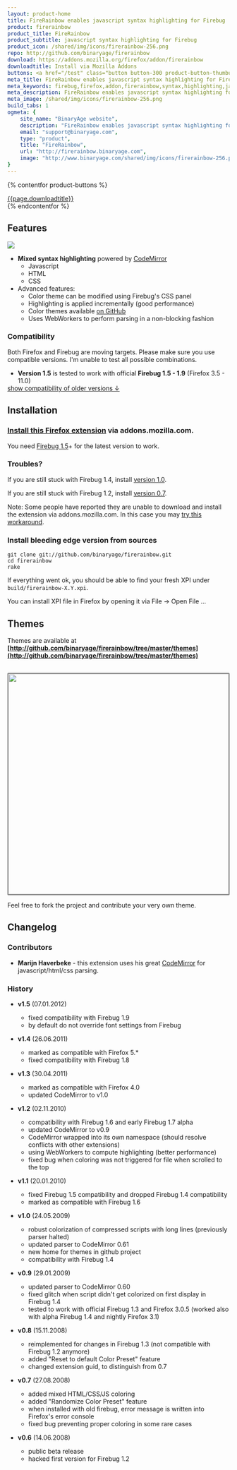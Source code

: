 ```yaml
---
layout: product-home
title: FireRainbow enables javascript syntax highlighting for Firebug
product: firerainbow
product_title: FireRainbow
product_subtitle: javascript syntax highlighting for Firebug
product_icon: /shared/img/icons/firerainbow-256.png
repo: http://github.com/binaryage/firerainbow
download: https://addons.mozilla.org/firefox/addon/firerainbow
downloadtitle: Install via Mozilla Addons
buttons: <a href="/test" class="button button-300 product-button-thumbup"><div><div><div class="trial-note">after restart</div>Visit Test Page<div class="product-specs">to check that your  installation works well</div></div></div></a>
meta_title: FireRainbow enables javascript syntax highlighting for Firebug
meta_keywords: firebug,firefox,addon,firerainbow,syntax,highlighting,javascript,binaryage,productivity,software,web,development
meta_description: FireRainbow enables javascript syntax highlighting for Firebug
meta_image: /shared/img/icons/firerainbow-256.png
build_tabs: 1
ogmeta: {
    site_name: "BinaryAge website",
    description: "FireRainbow enables javascript syntax highlighting for Firebug",
    email: "support@binaryage.com",
    type: "product",
    title: "FireRainbow",
    url: "http://firerainbow.binaryage.com",
    image: "http://www.binaryage.com/shared/img/icons/firerainbow-256.png"
}
---
```


{% contentfor product-buttons %}
<div class="product-buttons">
  <div class="button-container">
    <a href="{{page.download}}" id="o-download-button" class="button product-button-download">
      <span><i class="fa fa-download fa-lg"></i>{{page.downloadtitle}}</span>
    </a>
  </div>
</div>
{% endcontentfor %}

## Features

<a href="/shared/img/firerainbow-mainshot-full.png"><img src="/shared/img/firerainbow-mainshot-full.png" widht="800"></a>

* **Mixed syntax highlighting** powered by [CodeMirror][codemirror]
  * Javascript
  * HTML
  * CSS
* Advanced features:
  * Color theme can be modified using Firebug's CSS panel
  * Highlighting is applied incrementally (good performance)
  * Color themes available [on GitHub](http://github.com/binaryage/firerainbow/tree/master/themes)
  * Uses WebWorkers to perform parsing in a non-blocking fashion

### Compatibility

Both Firefox and Firebug are moving targets. Please make sure you use compatible versions. I'm unable to test all possible combinations.

<ul style="margin-bottom: 0px !important">
<li><b>Version 1.5</b> is tested to work with official <b>Firebug 1.5 - 1.9</b> (Firefox 3.5 - 11.0)
</ul>
<a style="margin-top: 0px !important" href="javascript:$('.older-compatibility').toggle(); $(this).hide()">show compatibility of older versions &darr;</a>
<ul class="older-compatibility" style="display:none">
<li><b>Version 1.4</b> is tested to work with official <b>Firebug 1.5</b>, <b>Firebug 1.6</b> and <b>Firebug 1.7</b>, also should be compatible with beta Firebug 1.8 (Firefox 3.5 - 5.0)</li>
<li><b>Version 1.3</b> is tested to work with official <b>Firebug 1.5</b>, <b>Firebug 1.6</b> and <b>Firebug 1.7</b> (Firefox 3.5 - 4.0)</li>
<li><b>Version 1.2</b> is tested to work with official <b>Firebug 1.5</b> and <b>Firebug 1.6</b> (Firefox 3.5 - 4.0)</li>
<li><b>Version 1.1</b> is tested to work with official <b>Firebug 1.5</b> (Firefox 3.5 and 3.6) <- it is not compatible with <b>Firebug 1.4</b> anymore!</li>
<li><b>Version 1.0</b> is tested to work with official <b>Firebug 1.4</b> (Firefox 3.0 and 3.5)</li>
<li><b>Version 0.9</b> is tested to work with official <b>Firebug 1.3</b></li>
<li><b>Version 0.8</b> is tested to work with alpha <b>Firebug 1.3</b></li>
<li><b>Version 0.7</b> is tested to work with official <b>Firebug 1.2</b></li>
</ul>

## Installation

### **[Install this Firefox extension][rainbow]** via addons.mozilla.com.

You need [Firebug 1.5][firebug]+ for the latest version to work. 

### Troubles?

If you are still stuck with Firebug 1.4, install [version 1.0][v10].

If you are still stuck with Firebug 1.2, install [version 0.7][v07].

Note: Some people have reported they are unable to download and install the extension via addons.mozilla.com. In this case you may [try this workaround][workaround].

### Install bleeding edge version from sources

    git clone git://github.com/binaryage/firerainbow.git
    cd firerainbow
    rake
    
If everything went ok, you should be able to find your fresh XPI under `build/firerainbow-X.Y.xpi`. 

You can install XPI file in Firefox by opening it via File -> Open File ...

## Themes

Themes are available at **[http://github.com/binaryage/firerainbow/tree/master/themes](http://github.com/binaryage/firerainbow/tree/master/themes)**

<br>
<a href="http://github.com/binaryage/firerainbow/tree/master/themes"><img style="border: 2px solid #888;-moz-border-radius:2px;-webkit-border-radius:2px;" src="images/themes.png" width="500"></a>

Feel free to fork the project and contribute your very own theme.

## Changelog

### Contributors

* **Marijn Haverbeke** - this extension uses his great [CodeMirror][codemirror] for javascript/html/css parsing.

### History

* **v1.5** (07.01.2012)
  * fixed compatibility with Firebug 1.9
  * by default do not override font settings from Firebug

* **v1.4** (26.06.2011)
  * marked as compatible with Firefox 5.*
  * fixed compatibility with Firebug 1.8
  
* **v1.3** (30.04.2011)
  * marked as compatible with Firefox 4.0
  * updated CodeMirror to v1.0

* **v1.2** (02.11.2010)
  * compatibility with Firebug 1.6 and early Firebug 1.7 alpha
  * updated CodeMirror to v0.9
  * CodeMirror wrapped into its own namespace (should resolve conflicts with other extensions)
  * using WebWorkers to compute highlighting (better performance)
  * fixed bug when coloring was not triggered for file when scrolled to the top

* **v1.1** (20.01.2010)
  * fixed Firebug 1.5 compatibility and dropped Firebug 1.4 compatibility
  * marked as compatible with Firebug 1.6

* **v1.0** (24.05.2009)
  * robust colorization of compressed scripts with long lines (previously parser halted) 
  * updated parser to CodeMirror 0.61
  * new home for themes in github project
  * compatibility with Firebug 1.4

* **v0.9** (29.01.2009)
  * updated parser to CodeMirror 0.60
  * fixed glitch when script didn't get colorized on first display in Firebug 1.4
  * tested to work with official Firebug 1.3 and Firefox 3.0.5 (worked also with alpha Firebug 1.4 and nightly Firefox 3.1)

* **v0.8** (15.11.2008)
  * reimplemented for changes in Firebug 1.3 (not compatible with Firebug 1.2 anymore)
  * added "Reset to default Color Preset" feature
  * changed extension guid, to distinguish from 0.7

* **v0.7** (27.08.2008)
  * added mixed HTML/CSS/JS coloring
  * added "Randomize Color Preset" feature
  * when installed with old firebug, error message is written into Firefox's error console
  * fixed bug preventing proper coloring in some rare cases

* **v0.6** (14.06.2008)
  * public beta release
  * hacked first version for Firebug 1.2


[firebug]: https://addons.mozilla.org/en-US/firefox/addon/1843
[rainbow]: https://addons.mozilla.org/en-US/firefox/addon/9603
[codemirror]: http://marijn.haverbeke.nl/codemirror/
[homepage]: http://xrefresh.com/rainbow
[contact]: mailto:antonin@hildebrand.cz
[workaround]: http://getsatisfaction.com/xrefresh/topics/unable_to_download_rainbow_for_firebug
[satisfaction]: http://getsatisfaction.com
[v07]: https://addons.mozilla.org/en-US/developers/details/7575
[v10]: https://addons.mozilla.org/en-US/firefox/addons/versions/9603#version-1.0
[darwin]: http://github.com/darwin
